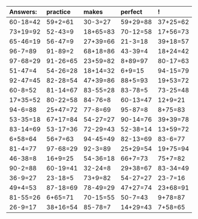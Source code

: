 | Answers: | practice | makes | perfect | ! |
| :--- | :--- | :--- | :--- | :--- |
| 60-18=42 | 59+2=61 | 30-3=27 | 59+29=88 | 37+25=62 | 
| 73+19=92 | 52-43=9 | 18+65=83 | 70-12=58 | 17+56=73 | 
| 65-46=19 | 56-47=9 | 27+39=66 | 21-3=18 | 39+18=57 | 
| 96-7=89 | 91-89=2 | 68+18=86 | 43-39=4 | 18+24=42 | 
| 97-68=29 | 91-26=65 | 23+59=82 | 8+89=97 | 80-17=63 | 
| 51-47=4 | 54-26=28 | 18+14=32 | 6+9=15 | 94-15=79 | 
| 92-47=45 | 82-28=54 | 47+39=86 | 88+5=93 | 19+53=72 | 
| 60-8=52 | 81-14=67 | 83-55=28 | 83-78=5 | 73-25=48 | 
| 17+35=52 | 80-22=58 | 84-76=8 | 60-13=47 | 12+9=21 | 
| 94-6=88 | 25+47=72 | 77-8=69 | 95-87=8 | 8+75=83 | 
| 53-35=18 | 67+17=84 | 54-27=27 | 90-14=76 | 39+39=78 | 
| 83-14=69 | 53-17=36 | 72-29=43 | 52-38=14 | 13+59=72 | 
| 6+58=64 | 56+7=63 | 94-45=49 | 82-13=69 | 83-6=77 | 
| 81-4=77 | 97-68=29 | 92-3=89 | 25+29=54 | 19+75=94 | 
| 46-38=8 | 16+9=25 | 54-36=18 | 66+7=73 | 75+7=82 | 
| 90-2=88 | 60-19=41 | 32-24=8 | 29+38=67 | 83-34=49 | 
| 36-9=27 | 23-18=5 | 73+9=82 | 54-27=27 | 23-7=16 | 
| 49+4=53 | 87-18=69 | 78-49=29 | 47+27=74 | 23+68=91 | 
| 81-55=26 | 6+65=71 | 70-15=55 | 50-7=43 | 9+78=87 | 
| 26-9=17 | 38+16=54 | 85-78=7 | 14+29=43 | 7+58=65 | 
